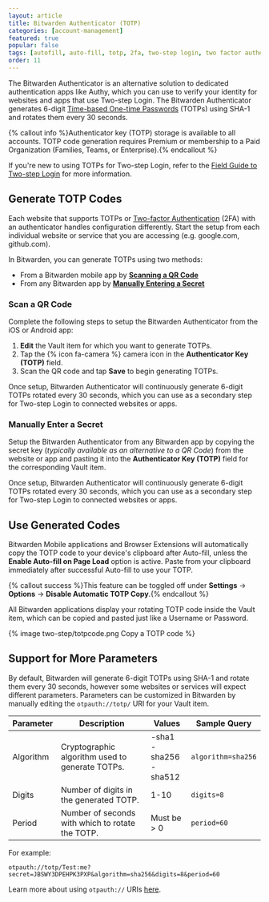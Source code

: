```yaml
---
layout: article
title: Bitwarden Authenticator (TOTP)
categories: [account-management]
featured: true
popular: false
tags: [autofill, auto-fill, totp, 2fa, two-step login, two factor authentication, authenticator]
order: 11
---
```


The Bitwarden Authenticator is an alternative solution to dedicated authentication apps like Authy, which you can use to verify your identity for websites and apps that use Two-step Login. The Bitwarden Authenticator generates 6-digit [Time-based One-time Passwords](https://en.wikipedia.org/wiki/Time-based_One-time_Password_algorithm) (TOTPs) using SHA-1 and rotates them every 30 seconds.

{% callout info %}Authenticator key (TOTP) storage is available to all accounts. TOTP code generation requires Premium or membership to a Paid Organization (Families, Teams, or Enterprise).{% endcallout %}

If you're new to using TOTPs for Two-step Login, refer to the [Field Guide to Two-step Login](https://bitwarden.com/help/article/bitwarden-field-guide-two-step-login/#securing-important-websites) for more information.

## Generate TOTP Codes

Each website that supports TOTPs or [Two-factor Authentication](https://en.wikipedia.org/wiki/Multi-factor_authentication) (2FA) with an authenticator handles configuration differently. Start the setup from each individual website or service that you are accessing (e.g. google.com, github.com).

In Bitwarden, you can generate TOTPs using two methods:

- From a Bitwarden mobile app by [**Scanning a QR Code**](#scan-a-qr-code)
- From any Bitwarden app by [**Manually Entering a Secret**](#manually-enter-a-secret)

### Scan a QR Code

Complete the following steps to setup the Bitwarden Authenticator from the iOS or Android app:

1. **Edit** the Vault item for which you want to generate TOTPs.
2. Tap the {% icon fa-camera %} camera icon in the **Authenticator Key (TOTP)** field.
3. Scan the QR code and tap **Save** to begin generating TOTPs.

Once setup, Bitwarden Authenticator will continuously generate 6-digit TOTPs rotated every 30 seconds, which you can use as a secondary step for Two-step Login to connected websites or apps.

### Manually Enter a Secret

Setup the Bitwarden Authenticator from any Bitwarden app by copying the secret key (*typically available as an alternative to a QR Code*) from the website or app and pasting it into the **Authenticator Key (TOTP)** field for the corresponding Vault item.

Once setup, Bitwarden Authenticator will continuously generate 6-digit TOTPs rotated every 30 seconds, which you can use as a secondary step for Two-step Login to connected websites or apps.

## Use Generated Codes

Bitwarden Mobile applications and Browser Extensions will automatically copy the TOTP code to your device's clipboard after Auto-fill, unless the **Enable Auto-fill on Page Load** option is active. Paste from your clipboard immediately after successful Auto-fill to use your TOTP.

{% callout success %}This feature can be toggled off under **Settings** &rarr; **Options** &rarr; **Disable Automatic TOTP Copy**.{% endcallout %}

All Bitwarden applications display your rotating TOTP code inside the Vault item, which can be copied and pasted just like a Username or Password.

{% image two-step/totpcode.png Copy a TOTP code %}

## Support for More Parameters

By default, Bitwarden will generate 6-digit TOTPs using SHA-1 and rotate them every 30 seconds, however some websites or services will expect different parameters. Parameters can be customized in Bitwarden by manually editing the `otpauth://totp/` URI for your Vault item.

|Parameter|Description|Values|Sample Query|
|---------|-----------|------|------------|
|Algorithm|Cryptographic algorithm used to generate TOTPs.|-sha1<br>-sha256<br>-sha512|`algorithm=sha256`|
|Digits|Number of digits in the generated TOTP.|1-10|`digits=8`|
|Period|Number of seconds with which to rotate the TOTP.|Must be > 0|`period=60`|

For example:

`otpauth://totp/Test:me?secret=JBSWY3DPEHPK3PXP&algorithm=sha256&digits=8&period=60`

Learn more about using `otpauth://` URIs [here](https://github.com/google/google-authenticator/wiki/Key-Uri-Format).

